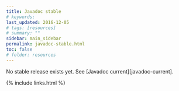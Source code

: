```yaml
---
title: Javadoc stable
# keywords:
last_updated: 2016-12-05
# tags: [resources]
# summary: ""
sidebar: main_sidebar
permalink: javadoc-stable.html
toc: false
# folder: resources
---
```


No stable release exists yet. See [Javadoc current][javadoc-current].

{% include links.html %}